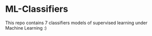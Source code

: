 # ML-Classifiers
This repo contains 7 classifiers models of supervised learning under Machine Learning :) 
